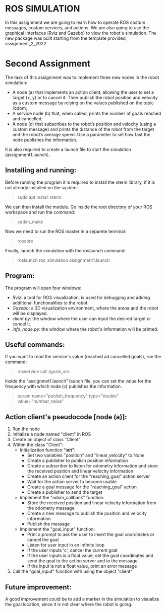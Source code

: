 ROS SIMULATION
===================

In this assignment we are going to learn how to operate ROS costum messages, costum services, and actions. We are also going to use the graphical interfaces (Rviz and Gazebo) to view the robot's simulation. The new package was built starting from the template provided, assignment_2_2022.

Second Assignment
===================
The task of this assignment was to implement three new nodes in the robot simulation:

* A node (a) that implements an action client, allowing the user to set a target (x, y) or to cancel it. Then publish the robot position and velocity as a custom message by relying on the values published on the topic /odom;
* A service node (b) that, when called, prints the number of goals reached and cancelled;
* A node (c) that subscribes to the robot’s position and velocity (using a custom message) and prints the distance of the robot from the target and the robot’s average speed. Use a parameter to set how fast the node publishes the information.

It is also required to create a launch file to start the simulation (assignment1.launch).

Installing and running:
-----------------------

Before running the program it is required to install the xterm library, if it is not already installed on the system:

> sudo apt install xterm

We can then install the module. Go inside the root directory of your ROS workspace and run the command:

> catkin_make

Now we need to run the ROS master in a separete terminal:

> roscore

Finally, launch the simulation with the roslaunch command:

> roslaunch ros_simulation assignment1.launch

Program:
---------

The program will open four windows:

- *Rviz*: a tool for ROS visualization, is used for debugging and adding additional functionalities to the robot.
- *Gazebo*: a 3D visualization environment, where the arena and the robot will be displayed.
- *client.py*: the window where the user can input the desired target or cancel it.
- *info_node.py*: the window where the robot's information will be printed.

Useful commands:
------------------

If you want to read the service's value (reached ad cancelled goals), run the command:

> rosservice call /goals_srv

Inside the "assignmet1.launch" launch file, you can set the value for the frequency with which node (c) publishes the information.

> param name="publish_frequency" type="double" value="number_value" 

Action client's pseudocode [node (a)]:
----------------------------

1. Run the node
2. Initialize a node named "client" in ROS
3. Create an object of class "Client"
4. Within the class "Client":
   * Initialization function "__init__":
      - Set two variables "position" and "linear_velocity" to None
      - Create a publisher to publish position information
      - Create a subscriber to listen for odometry information and store the received position and linear velocity information
      - Create an action client for the "reaching_goal" action server
      - Wait for the action server to become usable
      - Create a goal message for the "reaching_goal" action
      - Create a publisher to send the target
   * Implement the "odom_callback" function:
      - Store the received position and linear velocity information from the odometry message
      - Create a new message to publish the position and velocity information
      - Publish the message
   * Implement the "goal_input" function:
      - Print a prompt to ask the user to insert the goal coordinates or cancel the goal
      - Listen for user input in an infinite loop
      - If the user inputs 'c', cancel the current goal
      - If the user inputs is a float value, set the goal coordinates and send the goal to the action server and to the message
      - If the input is not a float value, print an error message
5. Call the "goal_input" function with using the object "client"

Future improvement:
-------------------
A good improvement could be to add a marker in the simulation to visualize the goal location, since it is not clear where the robot is going.

